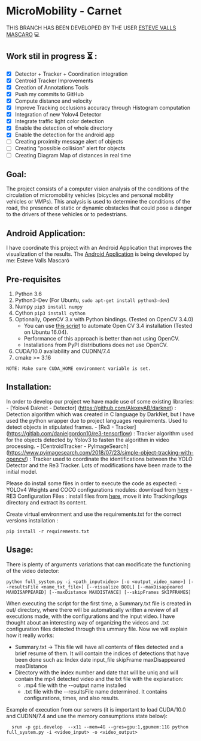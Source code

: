 # MicroMobility - Carnet

THIS BRANCH HAS BEEN DEVELOPED BY THE USER [ESTEVE VALLS MASCARO](https://github.com/Evm7) 💻

## Work stil in progress ⏳ :

- [x] Detector + Tracker + Coordination integration
- [x] Centroid Tracker Improvements
- [x] Creation of Annotations Tools
- [x] Push my commits to GitHub
- [x] Compute distance and velocity
- [x] Improve Tracking occlusions accuracy through Histogram computation
- [x] Integration of new Yolov4 Detector
- [x] Integrate traffic light color detection
- [x] Enable the detection of whole directory
- [x] Enable the detection for the android app 
- [ ] Creating proximity message alert of objects
- [ ] Creating "possible collision" alert for objects
- [ ] Creating Diagram Map of distances in real time

## Goal:

The project consists of a computer vision analysis of the conditions of the circulation of micromobility vehicles (bicycles and personal mobility vehicles or VMPs). This analysis is used to determine the conditions of the road, the presence of static or dynamic obstacles that could pose a danger to the drivers of these vehicles or to pedestrians.

## Android Application:
I have coordinate this project with an Android Application that improves the visualization of the results. The [Android Application](https://github.com/Evm7/MicroMobility_App) is being developed by me: Esteve Valls Mascaró

## Pre-requisites
1) Python 3.6
2) Python3-Dev (For Ubuntu, `sudo apt-get install python3-dev`)
3) Numpy `pip3 install numpy`
4) Cython `pip3 install cython`
5) Optionally, OpenCV 3.x with Python bindings. (Tested on OpenCV 3.4.0)
    - You can use [this script](tools/install_opencv34.sh) to automate Open CV 3.4 installation (Tested on Ubuntu 16.04).
    - Performance of this approach is better than not using OpenCV.
    - Installations from PyPI distributions does not use OpenCV.
6) CUDA/10.0 availability and CUDNN/7.4
7) cmake >= 3.16

```
NOTE: Make sure CUDA_HOME environment variable is set.
```

## Installation:

In order to develop our project we have made use of some existing libraries:
    - [Yolov4 Daknet - Detector] (https://github.com/AlexeyAB/darknet) : Detection algorithm which was created in C language by DarkNet, but I have used the python wrapper due to project languages requirements. Used to detect objects in stipulated frames.
    - [Re3 - Tracker] (https://gitlab.com/danielgordon10/re3-tensorflow) : Tracker algorithm used for the objects detected by Yolov3 to fasten the algorithm in video processing.
    - [CentroidTracker - PyImageSearch] (https://www.pyimagesearch.com/2018/07/23/simple-object-tracking-with-opencv/) : Tracker used to coordinate the identifications between the YOLO Detector and the Re3 Tracker. Lots of modifications have been made to the initial model.
    
Please do install some files in order to execute the code as expected:
    - YOLOv4 Weights and COCO configurations modules: download from [here](https://drive.google.com/file/d/1cewMfusmPjYWbrnuJRuKhPMwRe_b9PaT/view)
    - RE3 Configuration Files : install files from [here](http://bit.ly/2L5deYF), move it into Tracking/logs directory and extract its content.
    
Create virtual environment and use the requirements.txt for the correct versions installation :
```
pip install -r requirements.txt
```

## Usage:

There is plenty of arguments variations that can modificate the functioning of the video detector:
```
python full_system.py -i <path_inputvideo> [-o <output_video_name>] [--resultsFile <name_txt_file>] [--visualize BOOL] [--maxDisappeared MAXDISAPPEARED] [--maxDistance MAXDISTANCE] [--skipFrames SKIPFRAMES]
```

When executing the script for the first time, a Summary.txt file is created in out/ directory, where there will be automatically written a review of all executions made, with the configurations and the input video.
I have thought about an interesting way of organizing the videos and .txt configuration files detected through this ummary file.
Now we will explain how it really works:
  - Summary.txt → This file will have all contents of files detected and a brief resume of them. It will contain the indices of detections that have been done such as:
          Index    date    input_file    skipFrame     maxDisappeared     maxDistance
  - Directory with the index number and date that will be uniq and will contain the mp4 detected video and the txt file with the explanation:
      - .mp4 file with the --output name installed
      - .txt file with the --resultsFile name determined. It contains configurations, times, and also results.



Example of execution from our servers (it is important to load CUDA/10.0 and CUDNN/7.4 and use the memory consumptions state below):
```
  srun -p gpi.develop  --x11 --mem=4G --gres=gpu:1,gpumem:11G python full_system.py -i <video_input> -o <video_output>
```  
  
